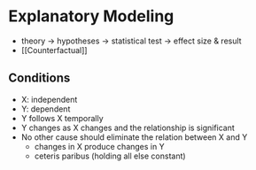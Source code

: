 # Explanatory Modeling
- theory -> hypotheses -> statistical test -> effect size & result
- [[Counterfactual]]

## Conditions
- X: independent 
- Y: dependent
- Y follows X temporally
- Y changes as X changes and the relationship is significant
- No other cause should eliminate the relation between X and Y
	- changes in X produce changes in Y
	- ceteris paribus (holding all else constant)